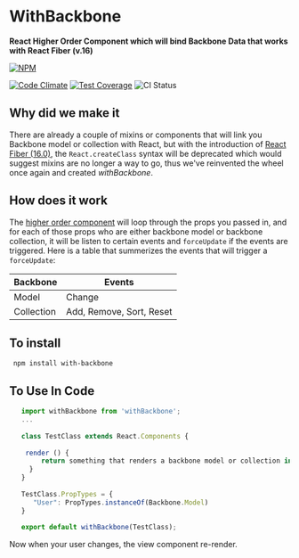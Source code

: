 # WithBackbone
**React Higher Order Component which will bind Backbone Data that works with React Fiber (v.16)**

[![NPM](https://nodei.co/npm/with-backbone.png)](https://nodei.co/npm/with-backbone/)


[![Code Climate](https://codeclimate.com/github/beanworks/withBackbone/badges/gpa.svg)](https://codeclimate.com/github/beanworks/withBackbone)
[![Test Coverage](https://codeclimate.com/github/beanworks/withBackbone/badges/coverage.svg)](https://codeclimate.com/github/beanworks/withBackbone/coverage)
![CI Status](https://travis-ci.org/beanworks/withBackbone.svg?branch=master)

## Why did we make it
There are already a couple of mixins or components that will link you Backbone model or collection with React, but with the introduction of [React Fiber (16.0)](https://facebook.github.io/react/blog/2017/04/07/react-v15.5.0.html), the `React.createClass` syntax will be deprecated which would suggest mixins are no longer a way to go, thus we've reinvented the wheel once again and created *withBackbone*.

## How does it work
The [higher order component](https://facebook.github.io/react/docs/higher-order-components.html) will loop through the props you passed in, and for each of those props who are either backbone model or backbone collection, it will be listen to certain events and `forceUpdate` if the events are triggered. Here is a table that summerizes the events that will trigger a `forceUpdate`:

| Backbone | Events |
| --- | --- |
| Model | Change|
| Collection | Add, Remove, Sort, Reset|

## To install 
``` npm install with-backbone```

## To Use In Code
```javascript
   import withBackbone from 'withBackbone';
   ...
   
   class TestClass extends React.Components {
   
    render () {
        return something that renders a backbone model or collection in props, for example user
     }
   }
   
   TestClass.PropTypes = {
      "User": PropTypes.instanceOf(Backbone.Model)
   }
   
   export default withBackbone(TestClass);

```

Now when your user changes, the view component re-render.
